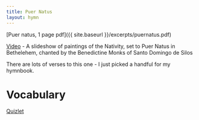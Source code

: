 ```yaml
---
title: Puer Natus
layout: hymn
---
```


[Puer natus, 1 page pdf]({{ site.baseurl }}/excerpts/puernatus.pdf)

[Video](https://www.youtube.com/watch?v=RaroIcQ-cnM) - A slideshow of paintings of the Nativity, set to Puer Natus in Bethelehem, 
chanted by the Benedictine Monks of Santo Domingo de Silos

There are lots of verses to this one - I just picked a handful for my hymnbook.

# Vocabulary

[Quizlet](https://quizlet.com/_2uo9mh)
